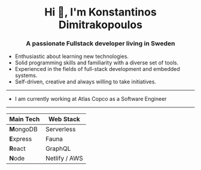 <h1 align="center">Hi 👋, I'm Konstantinos Dimitrakopoulos</h1>
<h3 align="center">A passionate Fullstack developer living in Sweden</h3>

- Enthusiastic about learning new technologies.
- Solid programming skills and familiarity with a diverse set of tools.
- Experienced in the fields of full-stack development and embedded systems. 
- Self-driven, creative and always willing to take initiatives.

---
- I am currently working at Atlas Copco as a Software Engineer
---

| Main Tech     | Web Stack       |
| ------------- | -------------     |
| **M**ongoDB   | Serverless        |
| **E**xpress   | Fauna             |
| **R**eact     | GraphQL           |
| **N**ode      | Netlify / AWS     |



<!---
kwdi/kwdi is a ✨ special ✨ repository because its `README.md` (this file) appears on your GitHub profile.
You can click the Preview link to take a look at your changes.
--->
